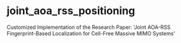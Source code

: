 # joint_aoa_rss_positioning
Customized Implementation of the Research Paper: 'Joint AOA-RSS Fingerprint-Based Localization for Cell-Free Massive MIMO Systems'
